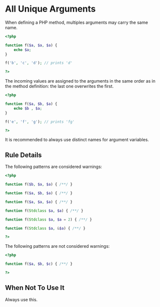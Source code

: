 <!-- PHP Manual -->
# All Unique Arguments

When defining a PHP method, multiples arguments may carry the same name. 

```php
<?php

function f($a, $a, $a) {
	echo $a;
}

f('b', 'c', 'd'); // prints 'd'

?>
```
The incoming values are assigned to the arguments in the same order as in the method definition: the last one overwrites the first. 

```php
<?php

function f($a, $b, $a) {
	echo $b , $a;
}

f('e', 'f', 'g'); // prints 'fg'

?>
```

It is recommended to always use distinct names for argument variables.

## Rule Details

The following patterns are considered warnings:

```php
<?php

function f($b, $a, $a) { /**/ }

function f($a, $b, $a) { /**/ }

function f($a, $a, $a) { /**/ }

function f(Stdclass $a, $a) { /**/ }

function f(Stdclass $a, $a = 2) { /**/ }

function f(Stdclass $a, &$a) { /**/ }

?>
```

The following patterns are not considered warnings:

```php
<?php

function f($a, $b, $c) { /**/ }

?>
```
## When Not To Use It
Always use this.

